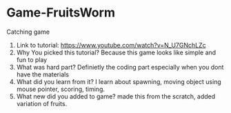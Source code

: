 # Game-FruitsWorm
Catching game
1. Link to tutorial: https://www.youtube.com/watch?v=N_U7GNchLZc
2. Why You picked this tutorial?
   Because this game looks like simple and fun to play
3. What was hard part?
   Definietly the coding part especially when you dont have the materials
4. What did you learn from it?
   I learn about spawning, moving object using mouse pointer, scoring, timing.
5. What new did you added to game?
   made this from the scratch, added variation of fruits.